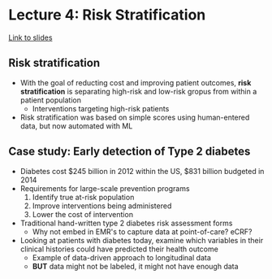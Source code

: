 # Lecture 4: Risk Stratification

[Link to slides](https://mlhc19mit.github.io/slides/lecture4.pdf)

## Risk stratification
* With the goal of reducting cost and improving patient outcomes, **risk stratification** is separating high-risk and low-risk gropus from within a patient population
	* Interventions targeting high-risk patients
* Risk stratification was based on simple scores using human-entered data, but now automated with ML

## Case study: Early detection of Type 2 diabetes
* Diabetes cost $245 billion in 2012 within the US, $831 billion budgeted in 2014
* Requirements for large-scale prevention programs
	1. Identify true at-risk population
	2. Improve interventions being administered
	3. Lower the cost of intervention
* Traditional hand-written type 2 diabetes risk assessment forms
	* Why not embed in EMR's to capture data at point-of-care? eCRF?
* Looking at patients with diabetes today, examine which variables in their clinical histories could have predicted their health outcome
	* Example of data-driven approach to longitudinal data
	* **BUT** data might not be labeled, it might not have enough data